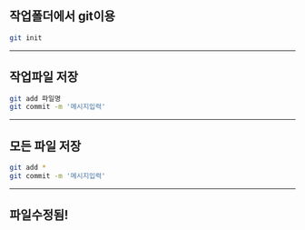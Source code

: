 ## 작업폴더에서 git이용

```bash
git init
```


---

## 작업파일 저장
```bash
git add 파일명
git commit -m '메시지입력'
```


---

## 모든 파일 저장
```bash
git add *
git commit -m '메시지입력'
```

---

## 파일수정됨!